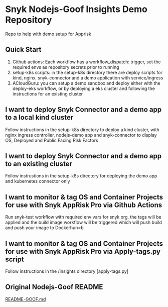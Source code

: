 # Snyk Nodejs-Goof Insights Demo Repository

Repo to help with demo setup for Apprisk

## Quick Start

1. Github actions: Each workflow has a workflow_dispatch: trigger, set the required envs as repository secrets prior to running
2. setup-k8s scripts: in the setup-k8s directory there are deploy scripts for kind, nginx, snyk-connector and a demo application with service/ingress
3. ACloudGuru: you can setup a demo sandbox and deploy either with the deploy-eks workflow, or by deploying a eks cluster and following the instructions for an existing cluster

## I want to deploy Snyk Connector and a demo app to a local kind cluster

Follow instructions in the setup-k8s directory to deploy a kind cluster, with nginx ingress controller, nodejs-demo app and snyk-connector to display OS, Deployed and Public Facing Risk Factors

## I want to deploy Snyk Connector and a demo app to an existing cluster

Follow instrustions in the setup-k8s directory for deploying the demo app and kubernetes connector only

## I want to monitor & tag OS and Container Projects for use with Snyk AppRisk Pro via Github Actions

Run snyk-test workflow with required env vars for snyk org, the tags will be applied and the build image workflow will be triggered which will push build and push your image to Dockerhun=b

## I want to monitor & tag OS and Container Projects for use with Snyk AppRisk Pro via Apply-tags.py script

Follow instructions in the /insights directory [apply-tags.py]

## Original Nodejs-Goof README

[README-GOOF.md](./README-GOOF.md)
